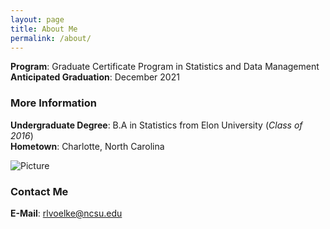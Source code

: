```yaml
---
layout: page
title: About Me
permalink: /about/
---
```


__Program__: Graduate Certificate Program in Statistics and Data Management  
__Anticipated Graduation__: December 2021

### More Information

__Undergraduate Degree__: B.A in Statistics from Elon University (*Class of 2016*)  
__Hometown__: Charlotte, North Carolina  

![Picture](C:\Users\Rebecca\OneDrive\Desktop\IMG_8953.JPG)  

### Contact Me

__E-Mail__: [rlvoelke@ncsu.edu](mailto:rlvoelke@ncsu.edu)
